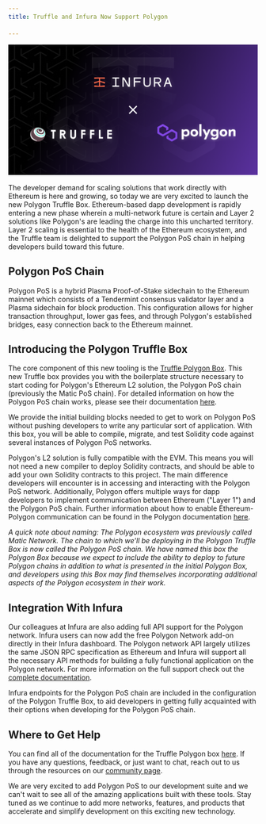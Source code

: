 ```yaml
---
title: Truffle and Infura Now Support Polygon

---
```


![Truffle, Infura, and Polygon Collab Image](/img/blog/truffle-and-infura-support-polygon/blog-header.png)

The developer demand for scaling solutions that work directly with Ethereum is here and growing, so today we are very excited to launch the new Polygon Truffle Box. Ethereum-based dapp development is rapidly entering a new phase wherein a multi-network future is certain and Layer 2 solutions like Polygon's are leading the charge into this uncharted territory. Layer 2 scaling is essential to the health of the Ethereum ecosystem, and the Truffle team is delighted to support the Polygon PoS chain in helping developers build toward this future.

## Polygon PoS Chain

Polygon PoS is a hybrid Plasma Proof-of-Stake sidechain to the Ethereum mainnet which consists of a Tendermint consensus validator layer and a Plasma sidechain for block production. This configuration allows for higher transaction throughput, lower gas fees, and through Polygon's established bridges, easy connection back to the Ethereum mainnet.

## Introducing the Polygon Truffle Box

The core component of this new tooling is the [Truffle Polygon Box](https://github.com/truffle-box/polygon-box). This new Truffle box provides you with the boilerplate structure necessary to start coding for Polygon's Ethereum L2 solution, the Polygon PoS chain (previously the Matic PoS chain). For detailed information on how the Polygon PoS chain works, please see their documentation [here](https://docs.matic.network/docs/develop/getting-started).

We provide the initial building blocks needed to get to work on Polygon PoS without pushing developers to write any particular sort of application. With this box, you will be able to compile, migrate, and test Solidity code against several instances of Polygon PoS networks.

Polygon's L2 solution is fully compatible with the EVM. This means you will not need a new compiler to deploy Solidity contracts, and should be able to add your own Solidity contracts to this project. The main difference developers will encounter is in accessing and interacting with the Polygon PoS network. Additionally, Polygon offers multiple ways for dapp developers to implement communication between Ethereum ("Layer 1") and the Polygon PoS chain. Further information about how to enable Ethereum-Polygon communication can be found in the Polygon documentation [here](https://docs.matic.network/docs/develop/ethereum-matic/getting-started).

_A quick note about naming: The Polygon ecosystem was previously called Matic Network. The chain to which we'll be deploying in the Polygon Truffle Box is now called the Polygon PoS chain. We have named this box the Polygon Box because we expect to include the ability to deploy to future Polygon chains in addition to what is presented in the initial Polygon Box, and developers using this Box may find themselves incorporating additional aspects of the Polygon ecosystem in their work._

## Integration With Infura

Our colleagues at Infura are also adding full API support for the Polygon network. Infura users can now add the free Polygon Network add-on directly in their Infura dashboard. The Polygon network API largely utilizes the same JSON RPC specification as Ethereum and Infura will support all the necessary API methods for building a fully functional application on the Polygon network. For more information on the full support check out the [complete documentation](https://infura.io/docs/ethereum#section/Network-Add-Ons/Polygon-PoS?&utm_source=infurablog&utm_medium=referral&utm_campaign=announcement&utm_content=polygon-launch).

Infura endpoints for the Polygon PoS chain are included in the configuration of the Polygon Truffle Box, to aid developers in getting fully acquainted with their options when developing for the Polygon PoS chain.

## Where to Get Help

You can find all of the documentation for the Truffle Polygon box [here](https://github.com/truffle-box/polygon-box). If you have any questions, feedback, or just want to chat, reach out to us through the resources on our [community page](/community).

We are very excited to add Polygon PoS to our development suite and we can't wait to see all of the amazing applications built with these tools. Stay tuned as we continue to add more networks, features, and products that accelerate and simplify development on this exciting new technology.
